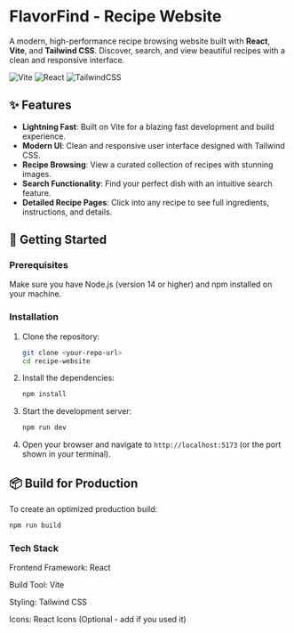 # FlavorFind - Recipe Website

A modern, high-performance recipe browsing website built with **React**, **Vite**, and **Tailwind CSS**. Discover, search, and view beautiful recipes with a clean and responsive interface.

![Vite](https://img.shields.io/badge/vite-%23646CFF.svg?style=for-the-badge&logo=vite&logoColor=white)
![React](https://img.shields.io/badge/react-%2320232a.svg?style=for-the-badge&logo=react&logoColor=%2361DAFB)
![TailwindCSS](https://img.shields.io/badge/tailwindcss-%2338B2AC.svg?style=for-the-badge&logo=tailwind-css&logoColor=white)



## ✨ Features

-   **Lightning Fast**: Built on Vite for a blazing fast development and build experience.
-   **Modern UI**: Clean and responsive user interface designed with Tailwind CSS.
-   **Recipe Browsing**: View a curated collection of recipes with stunning images.
-   **Search Functionality**: Find your perfect dish with an intuitive search feature.
-   **Detailed Recipe Pages**: Click into any recipe to see full ingredients, instructions, and details.

## 🚀 Getting Started

### Prerequisites

Make sure you have Node.js (version 14 or higher) and npm installed on your machine.

### Installation

1.  Clone the repository:
    ```bash
    git clone <your-repo-url>
    cd recipe-website
    ```

2.  Install the dependencies:
    ```bash
    npm install
    ```

3.  Start the development server:
    ```bash
    npm run dev
    ```

4.  Open your browser and navigate to `http://localhost:5173` (or the port shown in your terminal).

## 📦 Build for Production

To create an optimized production build:

```bash
npm run build
```
### Tech Stack
Frontend Framework: React

Build Tool: Vite

Styling: Tailwind CSS

Icons: React Icons (Optional - add if you used it)

